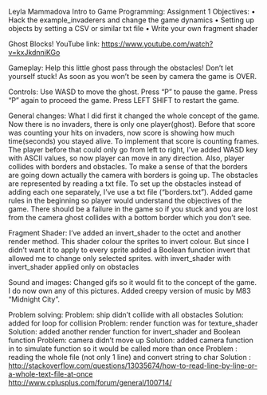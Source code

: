 Leyla Mammadova
Intro to Game Programming: Assignment 1
Objectives:
•	Hack the example_invaderers and change the game dynamics
•	Setting up objects by setting a CSV or similar txt file
•	Write your own fragment shader

Ghost Blocks!
YouTube link:
https://www.youtube.com/watch?v=kxJkdnniKGo

Gameplay:
Help this little ghost pass through the obstacles! Don’t let yourself stuck! As soon as you won’t be seen by camera the game is OVER.

Controls:
Use WASD to move the ghost. 
Press “P” to pause the game. Press “P” again to proceed the game.
Press LEFT SHIFT to restart the game.

General changes:
What I did first it changed the whole concept of the game. Now there is no invaders, there is only one player(ghost). 
Before that score was counting your hits on invaders, now score is showing how much time(seconds) you stayed alive. To implement that score is counting frames. 
The player before that could only go from left to right, I’ve added WASD key with ASCII values, so now player can move in any direction. Also, player collides with borders and obstacles. 
To make a sense of that the borders are going down actually the camera with borders is going up. The obstacles are represented by reading a txt file. To set up the obstacles instead of adding each one separately, I’ve use a txt file (“borders.txt”).
 Added game rules in the beginning so player would understand the objectives of the game.
There should be a failure in the game so if you stuck and you are lost from the camera ghost collides with a bottom border which you don’t see. 

Fragment Shader:
I’ve added an invert_shader to the octet and another render method. This shader colour the sprites to invert colour. But since I didn’t want it to apply to every sprite added a Boolean function invert that allowed me to change only selected sprites. 
  with invert_shader                                                                 with invert_shader applied only on obstacles












Sound and images:
Changed gifs so it would fit to the concept of the game. I do now own any of this pictures.
Added creepy version of music by M83 “Midnight City”.

Problem solving:
Problem: ship didn’t collide with all obstacles
Solution: added for loop for collision
Problem: render function was for texture_shader
Solution: added another render function for invert_shader and Boolean function
Problem: camera didn’t move up
Solution: added camera function in to simulate function so it would be called more than once
Problem : reading the whole file (not only 1 line) and convert string to char
Solution :  http://stackoverflow.com/questions/13035674/how-to-read-line-by-line-or-a-whole-text-file-at-once  
http://www.cplusplus.com/forum/general/100714/


